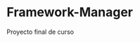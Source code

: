 # Framework-Manager
Proyecto final de curso

<p>
  <a href="https://getcomposer.org/" alt="Composer">
    <im src="https://img.shields.io/badge/requirements-composer-red">
  </a>
</p>

